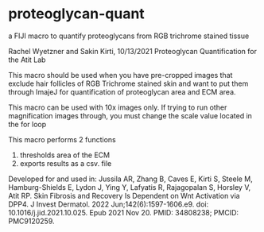 # proteoglycan-quant
a FIJI macro to quantify proteoglycans from RGB trichrome stained tissue

Rachel Wyetzner and Sakin Kirti, 10/13/2021
Proteoglycan Quantification for the Atit Lab

This macro should be used when you have pre-cropped images that exclude hair follicles of RGB Trichrome
stained skin and want to put them through ImajeJ for quantification of proteoglycan area and ECM area.

This macro can be used with 10x images only. If trying to run other magnification images through, 
you must change the scale value located in the for loop

This macro performs 2 functions
1. thresholds area of the ECM
2. exports results as a csv. file

Developed for and used in:
Jussila AR, Zhang B, Caves E, Kirti S, Steele M, Hamburg-Shields E, Lydon J, Ying Y, Lafyatis R, Rajagopalan S, Horsley V, Atit RP. Skin Fibrosis and Recovery Is Dependent on Wnt Activation via DPP4. J Invest Dermatol. 2022 Jun;142(6):1597-1606.e9. doi: 10.1016/j.jid.2021.10.025. Epub 2021 Nov 20. PMID: 34808238; PMCID: PMC9120259.
